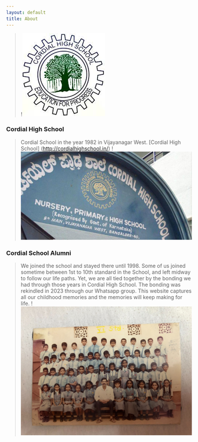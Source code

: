 ```yaml
---
layout: default
title: About
---
```


> !<img src="images/Untitled.JPEG">

### Cordial High School
>Cordial School in the year 1982 in Vijayanagar West.
> [Cordial High School] (http://cordialhighschool.in/)
> !<img src="images/428606_342198972485030_1422322543_n.JPG">

### Cordial School Alumni
> We joined the school and stayed there until 1998.
> Some of us joined sometime between 1st to 10th standard in the School, and left midway to follow our life paths.
> Yet, we are all tied together by the bonding we had through those years in Cordial High School.
> The bonding was rekindled in 2023 through our Whatsapp group.
> This website captures all our childhood memories and the memories will keep making for life.
> !<img src="images/WhatsApp Image 2023-08-05 at 05.29.21.JPG">
